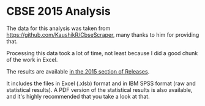 # CBSE 2015 Analysis

The data for this analysis was taken from https://github.com/KaushikR/CbseScraper, many thanks to him for providing that.

Processing this data took a lot of time, not least because I did a good chunk of the work in Excel.

The results are available [in the 2015 section of Releases](https://github.com/Leader-board/cbse/releases/tag/2015). 

It includes the files in Excel (.xlsb) format and in IBM SPSS format (raw and statistical results). A PDF version of the statistical results is also available, and it's highly recommended that you take a look at that.
